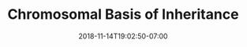 ---
title: 'Chromosomal Basis of Inheritance'
date: 2018-11-14T19:02:50-07:00
draft: false
weight: 2
---